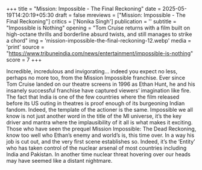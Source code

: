 +++
title = "Mission: Impossible - The Final Reckoning"
date = 2025-05-19T14:20:19+05:30
draft = false
mreviews = ["Mission: Impossible - The Final Reckoning"]
critics = ['Nonika Singh']
publication = ''
subtitle = "Impossible is Nothing"
opening = "Tom Cruise returns with a film built on high-octane thrills and borderline absurd twists, and still manages to strike a chord"
img = 'mission-impossible-the-final-reckoning-12.webp'
media = 'print'
source = "https://www.tribuneindia.com/news/entertainment/impossible-is-nothing"
score = 7
+++

Incredible, incredulous and invigorating… indeed you expect no less, perhaps no more too, from the Mission Impossible franchise. Ever since Tom Cruise landed on our theatre screens in 1996 as Ethan Hunt, he and his insanely successful franchise have captured viewers’ imagination like fire. The fact that India is one of the few countries where the film released before its US outing in theatres is proof enough of its burgeoning Indian fandom. Indeed, the template of the actioner is the same. Impossible we all know is not just another word in the title of the MI universe, it’s the key driver and mantra where the implausibility of it all is what makes it exciting. Those who have seen the prequel Mission Impossible: The Dead Reckoning, know too well who Ethan’s enemy and world’s is, this time over. In a way his job is cut out, and the very first scene establishes so. Indeed, it’s the ‘Entity’ who has taken control of the nuclear arsenal of most countries including India and Pakistan. In another time nuclear threat hovering over our heads may have seemed like a distant nightmare.
